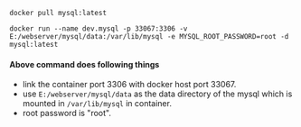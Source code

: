 
`docker pull mysql:latest`

`docker run --name dev.mysql -p 33067:3306 -v E:/webserver/mysql/data:/var/lib/mysql -e MYSQL_ROOT_PASSWORD=root -d mysql:latest`

#### Above command does following things

* link the container port 3306 with docker host port 33067.
* use `E:/webserver/mysql/data` as the data directory of the mysql which is mounted in `/var/lib/mysql`  in container.
* root password is "root".
